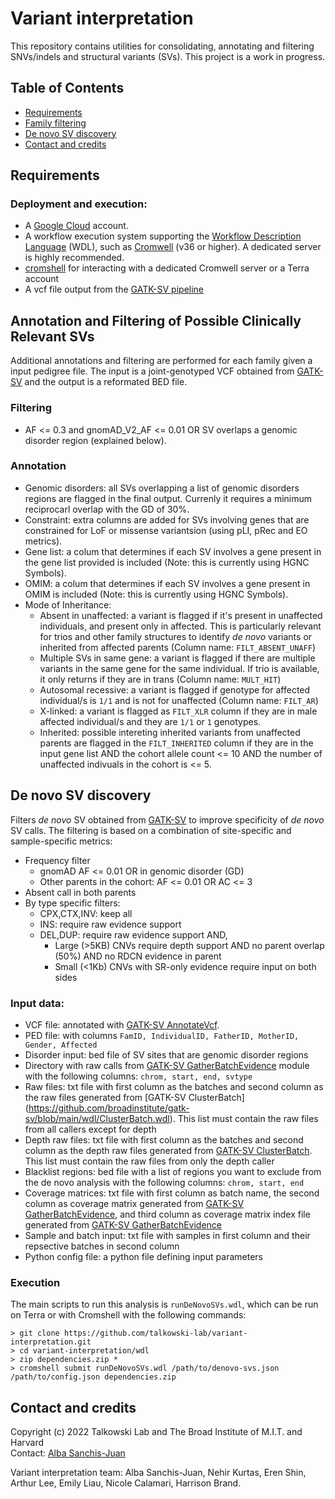 # Variant interpretation

This repository contains utilities for consolidating, annotating and filtering SNVs/indels and structural variants (SVs). This project is a work in progress.

## Table of Contents
* [Requirements](#requirements)
* [Family filtering](#familyfiltering)
* [De novo SV discovery](#denovo)
* [Contact and credits](#contact)

## <a name="requirements">Requirements</a>
### Deployment and execution:
* A [Google Cloud](https://cloud.google.com/) account.
* A workflow execution system supporting the [Workflow Description Language](https://openwdl.org/) (WDL), such as [Cromwell](https://github.com/broadinstitute/cromwell) (v36 or higher). A dedicated server is highly recommended.
* [cromshell](https://github.com/broadinstitute/cromshell) for interacting with a dedicated Cromwell server or a Terra account
* A vcf file output from the [GATK-SV pipeline](https://github.com/broadinstitute/gatk-sv)
 
## <a name="familyfiltering">Annotation and Filtering of Possible Clinically Relevant SVs</a>
Additional annotations and filtering are performed for each family given a input pedigree file. The input is a joint-genotyped VCF obtained from [GATK-SV](https://github.com/broadinstitute/gatk-sv) and the output is a reformated BED file.

### Filtering
* AF <= 0.3 and gnomAD_V2_AF <= 0.01 OR SV overlaps a genomic disorder region (explained below).

### Annotation
* Genomic disorders: all SVs overlapping a list of genomic disorders regions are flagged in the final output. Currenly it requires a minimum reciprocarl overlap with the GD of 30%.
* Constraint: extra columns are added for SVs involving genes that are constrained for LoF or missense variantsion (using pLI, pRec and EO metrics).
* Gene list: a colum that determines if each SV involves a gene present in the gene list provided is included (Note: this is currently using HGNC Symbols).
* OMIM: a colum that determines if each SV involves a gene present in OMIM is included (Note: this is currently using HGNC Symbols).
* Mode of Inheritance:
    * Absent in unaffected: a variant is flagged if it's present in unaffected individuals, and present only in affected. This is particularly relevant for trios and other family structures to identify <i>de novo</i> variants or inherited from affected parents (Column name: `FILT_ABSENT_UNAFF`)
    * Multiple SVs in same gene: a variant is flagged if there are multiple variants in the same gene for the same individual. If trio is available, it only returns if they are in trans (Column name: `MULT_HIT`)
    * Autosomal recessive: a variant is flagged if genotype for affected individual/s is `1/1` and is not for unaffected (Column name: `FILT_AR`)
    * X-linked: a variant is flagged as `FILT_XLR` column if they are in male affected individual/s and they are `1/1` or `1` genotypes.
    * Inherited: possible intereting inherited variants from unaffected parents are flagged in the `FILT_INHERITED` column if they are in the input gene list AND the cohort allele count <= 10 AND the number of unaffected indivuals in the cohort is <= 5.

## <a name="denovo">De novo SV discovery</a>
Filters <i>de novo</i> SV obtained from [GATK-SV](https://github.com/broadinstitute/gatk-sv) to improve specificity of <i>de novo</i> SV calls. The filtering is based on a combination of site-specific and sample-specific metrics:
* Frequency filter
  * gnomAD AF <= 0.01 OR in genomic disorder (GD)
  * Other parents in the cohort: AF <= 0.01 OR AC <= 3 
* Absent call in both parents
* By type specific filters:
  * CPX,CTX,INV: keep all
  * INS: require raw evidence support
  * DEL,DUP: require raw evidence support AND,
    * Large (>5KB) CNVs require depth support AND no parent overlap (50%) AND no RDCN evidence in parent
    * Small (<1Kb) CNVs with SR-only evidence require input on both sides

### Input data:
* VCF file: annotated with [GATK-SV AnnotateVcf](https://github.com/broadinstitute/gatk-sv#annotatevcf-in-development).
* PED file: with columns `FamID, IndividualID, FatherID, MotherID, Gender, Affected`
* Disorder input: bed file of SV sites that are genomic disorder regions
* Directory with raw calls from [GATK-SV GatherBatchEvidence](https://github.com/broadinstitute/gatk-sv#gatherbatchevidence) module with the following columns: `chrom, start, end, svtype`
* Raw files: txt file with first column as the batches and second column as the raw files generated from [GATK-SV ClusterBatch] (https://github.com/broadinstitute/gatk-sv/blob/main/wdl/ClusterBatch.wdl). This list must contain the raw files from all callers except for depth
* Depth raw files: txt file with first column as the batches and second column as the depth raw files generated from [GATK-SV ClusterBatch](https://github.com/broadinstitute/gatk-sv/blob/main/wdl/ClusterBatch.wdl). This list must contain the raw files from only the depth caller
* Blacklist regions: bed file with a list of regions you want to exclude from the de novo analysis with the following columns: `chrom, start, end`
* Coverage matrices: txt file with first column as batch name, the second column as coverage matrix generated from [GATK-SV GatherBatchEvidence](https://github.com/broadinstitute/gatk-sv/blob/main/wdl/GatherBatchEvidence.wdl), and third column as coverage matrix index file generated from [GATK-SV GatherBatchEvidence](https://github.com/broadinstitute/gatk-sv/blob/main/wdl/GatherBatchEvidence.wdl)
* Sample and batch input: txt file with samples in first column and their repsective batches in second column
* Python config file: a python file defining input parameters

### Execution
The main scripts to run this analysis is `runDeNovoSVs.wdl`, which can be run on Terra or with Cromshell with the following commands:
```
> git clone https://github.com/talkowski-lab/variant-interpretation.git
> cd variant-interpretation/wdl
> zip dependencies.zip *
> cromshell submit runDeNovoSVs.wdl /path/to/denovo-svs.json /path/to/config.json dependencies.zip
```

## <a name="contact">Contact and credits</a>
Copyright (c) 2022 Talkowski Lab and The Broad Institute of M.I.T. and Harvard  
Contact: [Alba Sanchis-Juan](mailto:asanchis-juan@mgh.harvard.edu)

Variant interpretation team: Alba Sanchis-Juan, Nehir Kurtas, Eren Shin, Arthur Lee, Emily Liau, Nicole Calamari, Harrison Brand.

